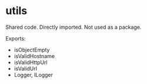 # utils

Shared code. Directly imported. Not used as a package.

Exports:

- isObjectEmpty
- isValidHostname
- isValidHttpUrl
- isValidUrl
- Logger, ILogger
